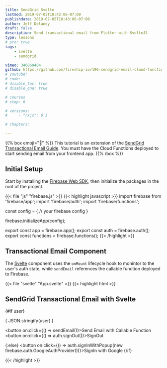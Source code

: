```yaml
---
title: SendGrid Svelte
lastmod: 2019-07-05T10:43:06-07:00
publishdate: 2019-07-05T10:43:06-07:00
author: Jeff Delaney
draft: false
description: Send transactional email from Flutter with SvelteJS
type: lessons
# pro: true
tags: 
    - svelte
    - sendgrid

vimeo: 346869484
github: https://github.com/fireship-io/196-sendgrid-email-cloud-functions
# youtube: 
# code: 
# disable_toc: true
# disable_qna: true

# courses
# step: 0

# versions: 
#     - "rxjs": 6.3

# chapters:

---
```


{{% box emoji="👀" %}}
This tutorial is an extension of the [SendGrid Transactional Email Guide](/lessons/sendgrid-transactional-email-guide/). You must have the Cloud Functions deployed to start sending email from your frontend app. 
{{% /box %}}


## Initial Setup

Start by installing the [Firebase Web SDK](https://firebase.google.com/docs/web/setup), then initialize the packages in the root of the project.  

{{< file "js" "firebase.js" >}}
{{< highlight javascript >}}
import firebase from 'firebase/app';
import 'firebase/auth';
import 'firebase/functions';

const config = {
 // your firebase config
}

firebase.initializeApp(config);

export const app = firebase.app();
export const auth = firebase.auth();
export const functions = firebase.functions();
{{< /highlight >}}


## Transactional Email Component

The [Svelte](https://svelte.dev/) component uses the `onMount` lifecycle hook to monintor to the user's auth state, while `sendEmail` references the callable function deployed to Firebase.

{{< file "svelte" "App.svelte" >}}
{{< highlight html >}}
<script>
	import firebase from 'firebase/app';
	import { auth, functions } from './firebase';
	import { onMount } from 'svelte';

	let user = null;

	onMount(async () => {
		auth.onAuthStateChanged(u => user = u);
	});

	function sendEmail() {
		const callable = functions.httpsCallable('genericEmail');
		return callable({ text: 'Sending email with Svelte and SendGrid is fun!', subject: 'Email from Svelte'}).then(console.log);
	}
	
</script>
<h2>SendGrid Transactional Email with Svelte</h2>

{#if user}
	<p>{ JSON.stringify(user) }</p>
    <button on:click={() => sendEmail()}>Send Email with Callable Function</button>
    <button on:click={() => auth.signOut()}>SignOut</button>

{:else}
	<button on:click={() => auth.signInWithPopup(new firebase.auth.GoogleAuthProvider())}>SignIn with Google</button>
{/if}

{{< /highlight >}}